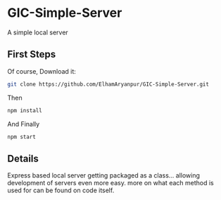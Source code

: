 # GIC-Simple-Server
A simple local server

## First Steps

Of course, Download it:

```bash
git clone https://github.com/ElhamAryanpur/GIC-Simple-Server.git
```

Then

```bash
npm install
```

And Finally

```bash
npm start
```

## Details

Express based local server getting packaged as a class... allowing development
of servers even more easy. more on what each method is used for can be found on
code itself.
